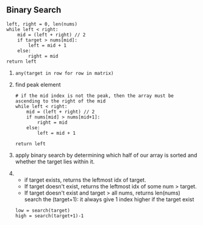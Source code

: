 ## Binary Search

```
left, right = 0, len(nums)
while left < right:
	mid = (left + right) // 2
	if target > nums[mid]:
		left = mid + 1
	else:
		right = mid
return left
```

1. `any(target in row for row in matrix)`
1. find peak element 
	```
	# if the mid index is not the peak, then the array must be ascending to the right of the mid
	while left < right:
		mid = (left + right) // 2
		if nums[mid] > nums[mid+1]:
			right = mid
		else:
			left = mid + 1
			
	return left
	```

1. apply binary search by determining which half of our array is sorted and whether the target lies within it.

1. 
	- if target exists, returns the leftmost idx of target.
    - If target doesn't exist, returns the leftmost idx of some num > target.
	- If target doesn't exist and target > all nums, returns len(nums)
	search the (target+1): it always give 1 index higher if the target exist
	```
	low = search(target)
    high = search(target+1)-1
	```